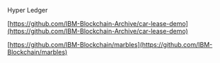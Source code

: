 Hyper Ledger

[https://github.com/IBM-Blockchain-Archive/car-lease-demo](https://github.com/IBM-Blockchain-Archive/car-lease-demo)

[https://github.com/IBM-Blockchain/marbles](https://github.com/IBM-Blockchain/marbles)

